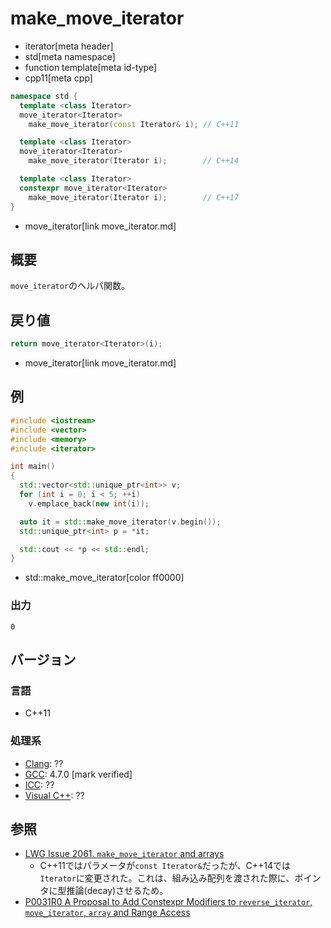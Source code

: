 # make_move_iterator
* iterator[meta header]
* std[meta namespace]
* function template[meta id-type]
* cpp11[meta cpp]

```cpp
namespace std {
  template <class Iterator>
  move_iterator<Iterator>
    make_move_iterator(const Iterator& i); // C++11

  template <class Iterator>
  move_iterator<Iterator>
    make_move_iterator(Iterator i);        // C++14

  template <class Iterator>
  constexpr move_iterator<Iterator>
    make_move_iterator(Iterator i);        // C++17
}
```
* move_iterator[link move_iterator.md]

## 概要
`move_iterator`のヘルパ関数。


## 戻り値
```cpp
return move_iterator<Iterator>(i);
```
* move_iterator[link move_iterator.md]


## 例
```cpp example
#include <iostream>
#include <vector>
#include <memory>
#include <iterator>

int main()
{
  std::vector<std::unique_ptr<int>> v;
  for (int i = 0; i < 5; ++i)
    v.emplace_back(new int(i));

  auto it = std::make_move_iterator(v.begin());
  std::unique_ptr<int> p = *it;

  std::cout << *p << std::endl;
}
```
* std::make_move_iterator[color ff0000]

### 出力
```
0
```

## バージョン
### 言語
- C++11

### 処理系
- [Clang](/implementation.md#clang): ??
- [GCC](/implementation.md#gcc): 4.7.0 [mark verified]
- [ICC](/implementation.md#icc): ??
- [Visual C++](/implementation.md#visual_cpp): ??


## 参照
- [LWG Issue 2061. `make_move_iterator` and arrays](http://www.open-std.org/jtc1/sc22/wg21/docs/lwg-defects.html#2061)
    - C++11ではパラメータが`const Iterator&`だったが、C++14では`Iterator`に変更された。これは、組み込み配列を渡された際に、ポインタに型推論(decay)させるため。
- [P0031R0 A Proposal to Add Constexpr Modifiers to `reverse_iterator`, `move_iterator`, `array` and Range Access](http://www.open-std.org/jtc1/sc22/wg21/docs/papers/2015/p0031r0.html)
